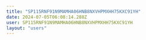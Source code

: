 ```yaml
---
title: "SP115RNF91N9MAMHA06HNB8NXVHPMXHH75KXC91YH"
date: 2024-07-05T06:08:14.288Z
user: SP115RNF91N9MAMHA06HNB8NXVHPMXHH75KXC91YH
layout: "users"
---
```

    